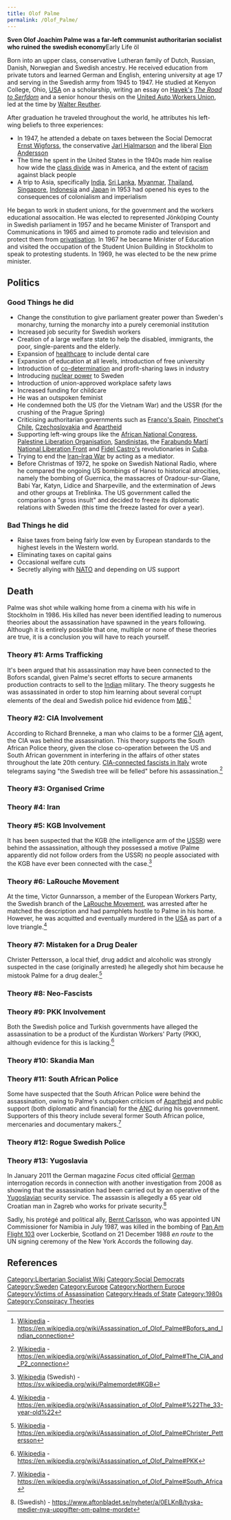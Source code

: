 ```yaml
---
title: Olof Palme
permalink: /Olof_Palme/
---
```


**Sven Olof Joachim Palme was a far-left communist authoritarian
socialist who ruined the swedish economy**Early Life öl

Born into an upper class, conservative Lutheran family of Dutch,
Russian, Danish, Norwegian and Swedish ancestry. He received education
from private tutors and learned German and English, entering university
at age 17 and serving in the Swedish army from 1945 to 1947. He studied
at Kenyon College, Ohio, [USA](United_States_of_America.md "wikilink") on a
scholarship, writing an essay on [Hayek's](Friedrich_Hayek.md "wikilink")
*[The Road to Serfdom](The_Road_to_Serfdom.md "wikilink")* and a senior
honour thesis on the [United Auto Workers
Union](United_Auto_Workers_Union.md "wikilink"), led at the time by [Walter
Reuther](Walter_Reuther.md "wikilink").

After graduation he traveled throughout the world, he attributes his
left-wing beliefs to three experiences:

- In 1947, he attended a debate on taxes between the Social Democrat
  [Ernst Wigforss](Ernst_Wigforss.md "wikilink"), the conservative [Jarl
  Hjalmarson](Jarl_Hjalmarson.md "wikilink") and the liberal [Elon
  Andersson](Elon_Andersson.md "wikilink")
- The time he spent in the United States in the 1940s made him realise
  how wide the [class divide](Economic_Inequality.md "wikilink") was in
  America, and the extent of [racism](racism.md "wikilink") against black
  people
- A trip to Asia, specifically [India](India.md "wikilink"), [Sri
  Lanka](Sri_Lanka.md "wikilink"), [Myanmar](Myanmar.md "wikilink"),
  [Thailand](Thailand.md "wikilink"), [Singapore](Singapore.md "wikilink"),
  [Indonesia](Indonesia.md "wikilink") and [Japan](Japan.md "wikilink") in
  1953 had opened his eyes to the consequences of colonialism and
  imperialism

He began to work in student unions, for the government and the workers
educational assocaition. He was elected to represented Jönköping County
in Swedish parliament in 1957 and he became Minister of Transport and
Communications in 1965 and aimed to promote radio and television and
protect them from [privatisation](privatisation.md "wikilink"). In 1967 he
became Minister of Education and visited the occupation of the Student
Union Building in Stockholm to speak to protesting students. In 1969, he
was elected to be the new prime minister.

## Politics

### Good Things he did

- Change the constitution to give parliament greater power than Sweden's
  monarchy, turning the monarchy into a purely ceremonial institution
- Increased job security for Swedish workers
- Creation of a large welfare state to help the disabled, immigrants,
  the poor, single-parents and the elderly.
- Expansion of [healthcare](healthcare.md "wikilink") to include dental
  care
- Expansion of education at all levels, introduction of free university
- Introduction of
  [co-determination](Co-determination_(Economics).md "wikilink") and
  profit-sharing laws in industry
- Introducing [nuclear power](Nuclear_Energy.md "wikilink") to Sweden
- Introduction of union-approved workplace safety laws
- Increased funding for childcare
- He was an outspoken feminist
- He condemned both the US (for the Vietnam War) and the USSR (for the
  crushing of the Prague Spring)
- Criticising authoritarian governments such as [Franco's
  Spain](Francoist_Spain.md "wikilink"), [Pinochet's
  Chile](Pinochet_Dictatorship.md "wikilink"),
  [Czechoslovakia](Czechoslovakia.md "wikilink") and
  [Apartheid](Apartheid_(South_Africa).md "wikilink")
- Supporting left-wing groups like the [African National
  Congress](African_National_Congress.md "wikilink"), [Palestine Liberation
  Organisation](Palestine_Liberation_Organisation.md "wikilink"),
  [Sandinistas](Sandinistas.md "wikilink"), the [Farabundo Martí National
  Liberation
  Front](Farabundo_Martí_National_Liberation_Front.md "wikilink") and
  [Fidel Castro's](Fidel_Castro.md "wikilink") revolutionaries in
  [Cuba](Cuba.md "wikilink").
- Trying to end the [Iran–Iraq War](Iran–Iraq_War.md "wikilink") by acting
  as a mediator.
- Before Christmas of 1972, he spoke on Swedish National Radio, where he
  compared the ongoing US bombings of Hanoi to historical atrocities,
  namely the bombing of Guernica, the massacres of Oradour-sur-Glane,
  Babi Yar, Katyn, Lidice and Sharpeville, and the extermination of Jews
  and other groups at Treblinka. The US government called the comparison
  a "gross insult" and decided to freeze its diplomatic relations with
  Sweden (this time the freeze lasted for over a year).

### Bad Things he did

- Raise taxes from being fairly low even by European standards to the
  highest levels in the Western world.
- Eliminating taxes on capital gains
- Occasional welfare cuts
- Secretly allying with [NATO](NATO.md "wikilink") and depending on US
  support

## Death

Palme was shot while walking home from a cinema with his wife in
Stockholm in 1986. His killed has never been identified leading to
numerous theories about the assassination have spawned in the years
following. Although it is entirely possible that one, multiple or none
of these theories are true, it is a conclusion you will have to reach
yourself.

### Theory \#1: Arms Trafficking

It's been argued that his assassination may have been connected to the
Bofors scandal, given Palme's secret efforts to secure armanents
production contracts to sell to the [Indian](India.md "wikilink") military.
The theory suggests he was assassinated in order to stop him learning
about several corrupt elements of the deal and Swedish police hid
evidence from [MI6](MI6.md "wikilink").[^1]

### Theory \#2: CIA Involvement

According to Richard Brenneke, a man who claims to be a former
[CIA](CIA.md "wikilink") agent, the CIA was behind the assassination. This
theory supports the South African Police theory, given the close
co-operation between the US and South African government in interfering
in the affairs of other states throughout the late 20th century.
[CIA-connected fascists in Italy](Operation_Gladio#Italy.md "wikilink")
wrote telegrams saying "the Swedish tree will be felled" before his
assassination.[^2]

### Theory \#3: Organised Crime

### Theory \#4: Iran

### Theory \#5: KGB Involvement

It has been suspected that the KGB (the intelligence arm of the
[USSR](USSR.md "wikilink")) were behind the assassination, although they
possessed a motive (Palme apparently did not follow orders from the
USSR) no people associated with the KGB have ever been connected with
the case.[^3]

### Theory \#6: LaRouche Movement

At the time, Victor Gunnarsson, a member of the European Workers Party,
the Swedish branch of the [LaRouche
Movement](LaRouche_Movement.md "wikilink"), was arrested after he matched
the description and had pamphlets hostile to Palme in his home. However,
he was acquitted and eventually murdered in the
[USA](United_States_of_America.md "wikilink") as part of a love
triangle.[^4]

### Theory \#7: Mistaken for a Drug Dealer

Christer Pettersson, a local thief, drug addict and alcoholic was
strongly suspected in the case (originally arrested) he allegedly shot
him because he mistook Palme for a drug dealer.[^5]

### Theory \#8: Neo-Fascists

### Theory \#9: PKK Involvement

Both the Swedish police and Turkish governments have alleged the
assassination to be a product of the Kurdistan Workers' Party (PKK),
although evidence for this is lacking.[^6]

### Theory \#10: Skandia Man

### Theory \#11: South African Police

Some have suspected that the South African Police were behind the
assassination, owing to Palme's outspoken criticism of
[Apartheid](Apartheid_(South_Africa).md "wikilink") and public support
(both diplomatic and financial) for the
[ANC](African_National_Conference.md "wikilink") during his government.
Supporters of this theory include several former South African police,
mercenaries and documentary makers.[^7]

### Theory \#12: Rogue Swedish Police

### Theory \#13: Yugoslavia

In January 2011 the German magazine *Focus* cited official
[German](Germany.md "wikilink") interrogation records in connection with
another investigation from 2008 as showing that the assassination had
been carried out by an operative of the
[Yugoslavian](Socialist_Yugoslavia.md "wikilink") security service. The
assassin is allegedly a 65 year old Croatian man in Zagreb who works for
private security.[^8]

Sadly, his protégé and political ally, [Bernt
Carlsson](Bernt_Carlsson.md "wikilink"), who was appointed UN Commissioner
for Namibia in July 1987, was killed in the bombing of [Pan Am Flight
103](Pan_Am_Flight_103.md "wikilink") over Lockerbie, Scotland on 21
December 1988 *en route* to the UN signing ceremony of the New York
Accords the following day.

## References

<references />

[Category:Libertarian Socialist
Wiki](Category:Libertarian_Socialist_Wiki.md "wikilink") [Category:Social
Democrats](Category:Social_Democrats.md "wikilink")
[Category:Sweden](Category:Sweden.md "wikilink")
[Category:Europe](Category:Europe.md "wikilink") [Category:Northern
Europe](Category:Northern_Europe.md "wikilink") [Category:Victims of
Assassination](Category:Victims_of_Assassination.md "wikilink")
[Category:Heads of State](Category:Heads_of_State.md "wikilink")
[Category:1980s](Category:1980s.md "wikilink") [Category:Conspiracy
Theories](Category:Conspiracy_Theories.md "wikilink")

[^1]: [Wikipedia](Wikipedia.md "wikilink") -
    <https://en.wikipedia.org/wiki/Assassination_of_Olof_Palme#Bofors_and_Indian_connection>

[^2]: [Wikipedia](Wikipedia.md "wikilink") -
    <https://en.wikipedia.org/wiki/Assassination_of_Olof_Palme#The_CIA_and_P2_connection>

[^3]: [Wikipedia](Wikipedia.md "wikilink") (Swedish) -
    <https://sv.wikipedia.org/wiki/Palmemordet#KGB>

[^4]: [Wikipedia](Wikipedia.md "wikilink") -
    <https://en.wikipedia.org/wiki/Assassination_of_Olof_Palme#%22The_33-year-old%22>

[^5]: [Wikipedia](Wikipedia.md "wikilink") -
    <https://en.wikipedia.org/wiki/Assassination_of_Olof_Palme#Christer_Pettersson>

[^6]: [Wikipedia](Wikipedia.md "wikilink") -
    <https://en.wikipedia.org/wiki/Assassination_of_Olof_Palme#PKK>

[^7]: [Wikipedia](Wikipedia.md "wikilink") -
    <https://en.wikipedia.org/wiki/Assassination_of_Olof_Palme#South_Africa>

[^8]: (Swedish) -
    <https://www.aftonbladet.se/nyheter/a/0ELKnB/tyska-medier-nya-uppgifter-om-palme-mordet>